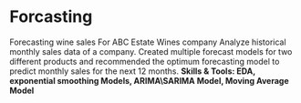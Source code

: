 # Forcasting
Forecasting wine sales For ABC Estate Wines company
Analyze historical monthly sales data of a company. Created multiple forecast models for two different products and recommended the optimum forecasting model to predict monthly sales for the next 12 months. 
<B>
Skills & Tools: EDA, exponential smoothing Models, ARIMA\SARIMA Model, Moving Average Model
